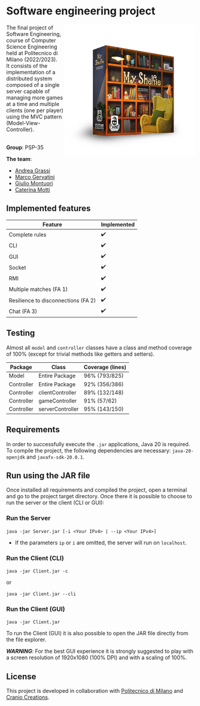 
# Software engineering project
<img src="src/main/resources/Images/logo.png" width=350ppx height=350px align="right"  alt="MyShelfie Logo"/>
The final project of Software Engineering, course of Computer Science Engineering held at Politecnico di Milano (2022/2023). <br/>
It consists of the implementation of a distributed system composed of a single server capable of managing more games at a time and multiple clients (one per player) using the MVC pattern (Model-View-Controller). <br/>

<br/> **Group**: PSP-35

**The team**: 
- [Andrea Grassi](https://github.com/Fozyhh)
- [Marco Gervatini](https://github.com/Shift007)
- [Giulio Montuori](https://github.com/TheICSDI)
- [Caterina Motti](https://github.com/mttcrn)

## Implemented features

| Feature | Implemented |
| ------- | ----------- |
| Complete rules | :heavy_check_mark: |
| CLI | :heavy_check_mark: |
| GUI | :heavy_check_mark: |
| Socket | :heavy_check_mark: |
| RMI | :heavy_check_mark: |
| Multiple matches (FA 1) | :heavy_check_mark: |
| Resilience to disconnections (FA 2) | :heavy_check_mark: |
| Chat (FA 3) | :heavy_check_mark: |

## Testing
Almost all `model` and `controller` classes have a class and method coverage of 100% (except for trivial methods like getters and setters).

| Package      | Class              | Coverage (lines) |
|--------------|--------------------|------------------|
| Model        | Entire Package     | 96% (793/825)    |
| Controller   | Entire Package     | 92% (356/386)    |
| Controller   | clientController   | 89% (132/148)    |
| Controller   | gameController     | 91% (57/62)      |
| Controller   | serverController   | 95% (143/150)    | 

## Requirements
In order to successfully execute the `.jar` applications, Java 20 is required. To compile the project, the following dependencies are necessary: `java-20-openjdk` and `javafx-sdk-20.0.1`.

## Run using the JAR file
Once installed all requirements and compiled the project, open a terminal and
go to the project target directory. 
Once there it is possible to choose to run the server or the client (CLI or GUI):

### Run the Server
```properties
java -jar Server.jar [-i <Your IPv4> | --ip <Your IPv4>]
```
- If the parameters `ip` or `i` are omitted, the server will run on `localhost`.
### Run the Client (CLI)
```properties
java -jar Client.jar -c
```
or
```properties
java -jar Client.jar --cli
```
### Run the Client (GUI)
```properties
java -jar Client.jar
```

To run the Client (GUI) it is also possible to open the JAR file directly from
the file explorer.

***WARNING***: For the best GUI experience it is strongly suggested to play with a screen resolution
of 1920x1080 (100% DPI) and with a scaling of 100%.

## License

This project is developed in collaboration with [Politecnico di Milano](https://www.polimi.it) and [Cranio Creations](http://www.craniocreations.it).

